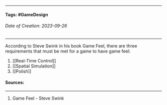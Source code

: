 __________________________________________________________________________
#### **Tags:** #GameDesign 
###### *Date of Creation: 2023-09-26*
__________________________________________________________________________

According to Steve Swink in his book Game Feel, there are three requirements that must be met for a game to have game feel:

1. [[Real-Time Control]]
2. [[Spatial Simulation]]
3. [[Polish]]

#### Sources:
__________________________________________________________________________
1. Game Feel - Steve Swink